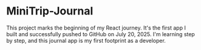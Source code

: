 # MiniTrip-Journal
This project marks the beginning of my React journey. It's the first app I built and successfully pushed to GitHub on July 20, 2025. I'm learning step by step, and this journal app is my first footprint as a developer.
